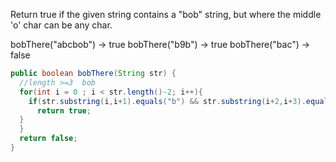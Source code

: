 Return true if the given string contains a "bob" string, but where the middle 'o' char can be any char.

bobThere("abcbob") → true
bobThere("b9b") → true
bobThere("bac") → false



```java
public boolean bobThere(String str) {
  //length >=3  bob
  for(int i = 0 ; i < str.length()-2; i++){
    if(str.substring(i,i+1).equals("b") && str.substring(i+2,i+3).equals("b")){
      return true;
  }
  }
  return false;
}

```

